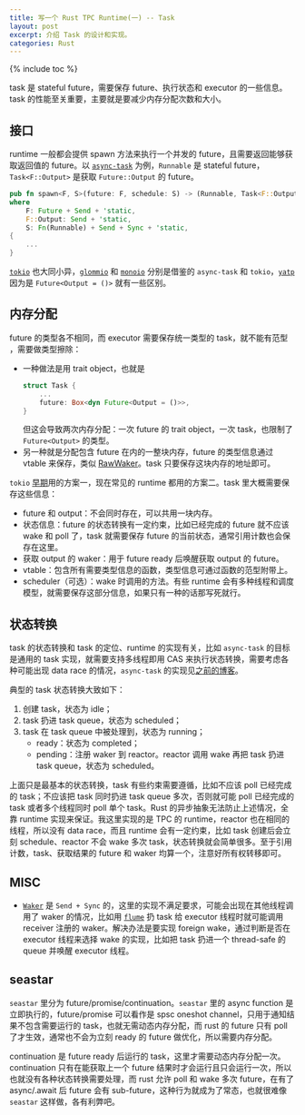 ```yaml
---
title: 写一个 Rust TPC Runtime(一) -- Task
layout: post
excerpt: 介绍 Task 的设计和实现。
categories: Rust
---
```


{% include toc %}

task 是 stateful future，需要保存 future、执行状态和 executor 的一些信息。task 的性能至关重要，主要就是要减少内存分配次数和大小。

## 接口

runtime 一般都会提供 spawn 方法来执行一个并发的 future，且需要返回能够获取返回值的 future。以 [`async-task`](https://github.com/smol-rs/async-task/blob/de0c79d171e95d1cbbd4becf678cc43ea689551e/src/runnable.rs#L45-L52) 为例，`Runnable` 是 stateful future，`Task<F::Output>` 是获取 `Future::Output` 的 future。

```rust
pub fn spawn<F, S>(future: F, schedule: S) -> (Runnable, Task<F::Output>)
where
    F: Future + Send + 'static,
    F::Output: Send + 'static,
    S: Fn(Runnable) + Send + Sync + 'static,
{
    ...
}
```

[`tokio`](https://github.com/tokio-rs/tokio/blob/221bb94b9c78f137cb0675f62b6d2e26cdf8d987/tokio/src/runtime/task/mod.rs#L251-L272) 也大同小异，[`glommio`](https://github.com/DataDog/glommio/blob/676d180b298387621ebae488a746fca7ecd3cc12/glommio/src/task/task_impl.rs#L27-L51) 和 [`monoio`](https://github.com/bytedance/monoio/blob/a3eaf61ba0b0cf5b44fc5e420ea816cda19df736/monoio/src/task/mod.rs#L72-L80) 分别是借鉴的 `async-task` 和 `tokio`，[`yatp`](https://github.com/tikv/yatp/blob/5f3d58002b383bfd0014e271ae58261ecc072de3/src/task/future.rs#L180-L196) 因为是 `Future<Output = ()>` 就有一些区别。

## 内存分配

future 的类型各不相同，而 executor 需要保存统一类型的 task，就不能有范型 ，需要做类型擦除：

- 一种做法是用 trait object，也就是
  ```rust
  struct Task {
      ...
      future: Box<dyn Future<Output = ()>>,
  }
  ```
  但这会导致两次内存分配：一次 future 的 trait object，一次 task，也限制了 `Future<Output>` 的类型。
- 另一种就是分配包含 future 在内的一整块内存，future 的类型信息通过 vtable 来保存，类似 [RawWaker](https://doc.rust-lang.org/std/task/struct.RawWaker.html)。task 只要保存这块内存的地址即可。

`tokio` [早期](https://tokio.rs/blog/2019-10-scheduler#reducing-allocations)用的方案一，现在常见的 runtime 都用的方案二。task 里大概需要保存这些信息：

- future 和 output：不会同时存在，可以共用一块内存。
- 状态信息：future 的状态转换有一定约束，比如已经完成的 future 就不应该 wake 和 poll 了，task 就需要保存 future 的当前状态，通常引用计数也会保存在这里。
- 获取 output 的 waker：用于 future ready 后唤醒获取 output 的 future。
- vtable：包含所有需要类型信息的函数，类型信息可通过函数的范型附带上。
- scheduler（可选）：wake 时调用的方法。有些 runtime 会有多种线程和调度模型，就需要保存这部分信息，如果只有一种的话那写死就行。

## 状态转换

task 的状态转换和 task 的定位、runtime 的实现有关，比如 `async-task` 的目标是通用的 task 实现，就需要支持多线程即用 CAS 来执行状态转换，需要考虑各种可能出现 data race 的情况，`async-task` 的实现见[之前的博客](/rust/async/#async-task)。

典型的 task 状态转换大致如下：

1. 创建 task，状态为 idle；
2. task 扔进 task queue，状态为 scheduled；
3. task 在 task queue 中被处理到，状态为 running；
   - ready：状态为 completed；
   - pending：注册 waker 到 reactor。reactor 调用 wake 再把 task 扔进 task queue，状态为 scheduled。

上面只是最基本的状态转换，task 有些约束需要遵循，比如不应该 poll 已经完成的 task；不应该把 task 同时扔进 task queue 多次，否则就可能 poll 已经完成的 task 或者多个线程同时 poll 单个 task。Rust 的异步抽象无法防止上述情况，全靠 runtime 实现来保证。我这里实现的是 TPC 的 runtime，reactor 也在相同的线程，所以没有 data race，而且 runtime 会有一定约束，比如 task 创建后会立刻 schedule、reactor 不会 wake 多次 task，状态转换就会简单很多。至于引用计数，task、获取结果的 future 和 waker 均算一个，注意好所有权转移即可。

## MISC

- [`Waker`](https://doc.rust-lang.org/beta/std/task/struct.Waker.html) 是 `Send + Sync` 的，这里的实现不满足要求，可能会出现在其他线程调用了 waker 的情况，比如用 [`flume`](https://github.com/zesterer/flume) 扔 task 给 executor 线程时就可能调用 receiver 注册的 waker。解决办法是要实现 foreign wake，通过判断是否在 executor 线程来选择 wake 的实现，比如把 task 扔进一个 thread-safe 的 queue 并唤醒 executor 线程。

## seastar

`seastar` 里分为 future/promise/continuation。`seastar` 里的 async function 是立即执行的，future/promise 可以看作是 spsc oneshot channel，只用于通知结果不包含需要运行的 task，也就无需动态内存分配，而 rust 的 future 只有 poll 了才生效，通常也不会为立刻 ready 的 future 做优化，所以需要内存分配。

continuation 是 future ready 后运行的 task，这里才需要动态内存分配一次。continuation 只有在能获取上一个 future 结果时才会运行且只会运行一次，所以也就没有各种状态转换需要处理，而 rust 允许 poll 和 wake 多次 future，在有了 async/.await 后 future 会有 sub-future，这种行为就成为了常态，也就很难像 `seastar` 这样做，各有利弊吧。